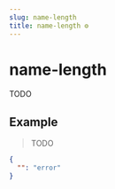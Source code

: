 ```yaml
---
slug: name-length
title: name-length ⚙️
---
```

# name-length
TODO

## Example
> TODO
```json
{
  "": "error"
}
```

